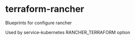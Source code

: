 # terraform-rancher
Blueprints for configure rancher

Used by service-kubernetes RANCHER_TERRAFORM option
